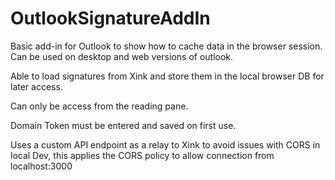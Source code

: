 # OutlookSignatureAddIn

Basic add-in for Outlook to show how to cache data in the browser session. Can be used on desktop and web versions of outlook.

Able to load signatures from Xink and store them in the local browser DB for later access.

Can only be access from the reading pane.

Domain Token must be entered and saved on first use.

Uses a custom API endpoint as a relay to Xink to avoid issues with CORS in local Dev, this applies the CORS policy to allow connection from localhost:3000
